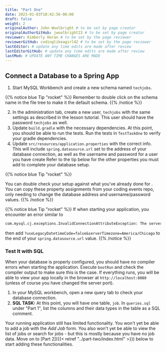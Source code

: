 ```yaml
---
title: "Part One"
date: 2023-01-03T10:42:56-06:00
draft: false
weight: 2
originalAuthor: John Woolbright # to be set by page creator
originalAuthorGitHub: jwoolbright23 # to be set by page creator
reviewer: Kimberly Horan # to be set by the page reviewer
reviewerGitHub: codinglikeagirl42 # to be set by the page reviewer
lastEditor: # update any time edits are made after review
lastEditorGitHub: # update any time edits are made after review
lastMod: # UPDATE ANY TIME CHANGES ARE MADE
---
```


## Connect a Database to a Spring App

1. Start MySQL Workbench and create a new schema named `techjobs`.

{{% notice blue Tip "rocket" %}}
Remember to double click on the schema name in the file tree to make it the default schema.
{{% /notice %}}

2. In the administration tab, create a new user, `techjobs` with the same settings as described in the lesson tutorial. This user should have the password `techjobs` as well.
3. Update `build.gradle` with the necessary dependencies. At this point, you should be able to run the tests. Run the tests in `TestTaskOne` to verify your gradle dependencies.
4. Update `src/resources/application.properties` with the correct info. This will include
`spring.datasource.url` set to the address of your database connection, as well as the username and password for a user you have create Refer to the tip below for the other properties you must add to complete your database setup.

{{% notice blue Tip "rocket" %}}
<!-- TODO: Update below link to the coding events repo -->
You can double check your setup against what you've already done for <!-- [your coding events repo](https://education.launchcode.org/java-web-development/chapters/orm-part1/background.html#setup-orm-database) -->. You can copy these property assignments from your coding events repo, only needing to change the database address and username/password values.
{{% /notice %}}

{{% notice blue Tip "rocket" %}}
If when starting your application, you encounter an error similar to

```bash
com.mysql.cj.exceptions.InvalidConnectionAttributeException: The server time zone value 'CDT' is unrecognized …
```

then add `?useLegacyDatetimeCode=false&serverTimezone=America/Chicago` to the end of your `spring.datasource.url` value.
{{% /notice %}}

### Test It with SQL

When your database is properly configured, you should have no compiler errors when starting the application. Execute `bootRun`
and check the compiler output to make sure this is the case. If everything runs, you will be able to view your app
locally in the browser at `http://localhost:8080` (unless of course you have changed the server port).

1. In your MySQL workbench, open a new query tab to check your database connection.
1. **SQL TASK:** At this point, you will have one table, `job`. In `queries.sql` under "Part 1", list the columns and their data types in the table as a SQL comment.

Your running application still has limited functionality. You won't yet be able to add a job with the *Add Job* form. You also
won't yet be able to view the list of jobs or search for jobs - but this is mostly because you have no job data. Move on to
[Part 2]({{< relref "../part-two/index.html" >}}) below to start adding these functionalities.